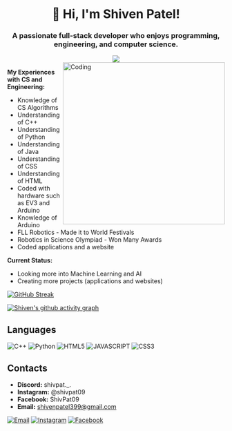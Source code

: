 <h1 align="center">👋 Hi, I'm Shiven Patel!</h1>
<h3 align="center">A passionate full-stack developer who enjoys programming, engineering, and computer science.</h3>

<div align="center">
  <img src="https://profile-counter.glitch.me/shivenpatel399/count.svg?"  />
</div>


<!--- 
Change the pixels back to 450 once the stats widgets start working again
--->
<img align="right" alt="Coding" width="375" src="https://media.giphy.com/media/M9gbBd9nbDrOTu1Mqx/giphy.gif">

**My Experiences with CS and Engineering:**
- Knowledge of CS Algorithms
- Understanding of C++
- Understanding of Python
- Understanding of Java
- Understanding of CSS
- Understanding of HTML
- Coded with hardware such as EV3 and Arduino
- Knowledge of Arduino
- FLL Robotics - Made it to World Festivals
- Robotics in Science Olympiad - Won Many Awards
- Coded applications and a website

**Current Status:**
- Looking more into Machine Learning and AI
- Creating more projects (applications and websites)
<!---
![Top Languages](https://github-readme-stats.vercel.app/api/top-langs/?username=shivenpatel399&theme=chartreuse-dark&layout=compact)

![Shiven's GitHub stats](https://github-readme-stats.vercel.app/api?username=shivenpatel399&theme=chartreuse-dark&show_icons=true)
--->
[![GitHub Streak](https://streak-stats.demolab.com/?user=shivenpatel399&theme=chartreuse-dark)](https://git.io/streak-stats)

[![Shiven's github activity graph](https://github-readme-activity-graph.vercel.app/graph?username=shivenpatel399&theme=chartreuse-dark)](https://github.com/shivenpatel399/)


## Languages

![C++](https://img.shields.io/badge/c++-%2300599C.svg?style=for-the-badge&logo=c%2B%2B&logoColor=white)
![Python](https://img.shields.io/badge/python-3670A0?style=for-the-badge&logo=python&logoColor=ffdd54)
![HTML5](https://img.shields.io/badge/HTML5-E34F26?style=for-the-badge&logo=html5&logoColor=white)
![JAVASCRIPT](https://img.shields.io/badge/JavaScript-F7DF1E?style=for-the-badge&logo=javascript&logoColor=black)
![CSS3](https://img.shields.io/badge/CSS3-1572B6?style=for-the-badge&logo=css3&logoColor=white)


<!---
## Top Projects

[![AHSSciOPage](https://github-readme-stats.vercel.app/api/pin/?username=AmericanScienceOlympiad&repo=AHSSciOPage&theme=chartreuse-dark&show_icons=true)](https://github.com/AmericanScienceOlympiad/AHSSciOPage/tree/master)
[![AstroID](https://github-readme-stats.vercel.app/api/pin/?username=shivenpatel399&repo=AstroID&theme=chartreuse-dark&show_icons=true)](https://github.com/shivenpatel399/AstroID) 
[![EpidemicBot](https://github-readme-stats.vercel.app/api/pin/?username=shivenpatel399&repo=EpidemicBot&theme=chartreuse-dark&show_icons=true)](https://github.com/shivenpatel399/EpidemicBot)
[![EntomologyID](https://github-readme-stats.vercel.app/api/pin/?username=shivenpatel399&repo=EntomologyID&theme=chartreuse-dark&show_icons=true)](https://github.com/shivenpatel399/EntomologyID)
--->
## Contacts

- **Discord:** shivpat._.
- **Instagram:** @shivpat09
- **Facebook:** ShivPat09
- **Email:** shivenpatel399@gmail.com

[![Email](https://img.shields.io/badge/Gmail-%230077B5.svg?logo=gmail&logoColor=white)](mailto:shivenpatel399@gmail.com)
[![Instagram](https://img.shields.io/badge/Instagram-%23FF4500.svg?logo=Instagram&logoColor=white)](https://www.instagram.com/shivpat09/)
[![Facebook](https://img.shields.io/badge/-Facebook-FE7A16?logo=Facebook&logoColor=white)](https://www.facebook.com/ShivPat09/)


<!---
shivenpatel399/shivenpatel399 is a ✨ special ✨ repository because its `README.md` (this file) appears on your GitHub profile.
You can click the Preview link to take a look at your changes.
--->
